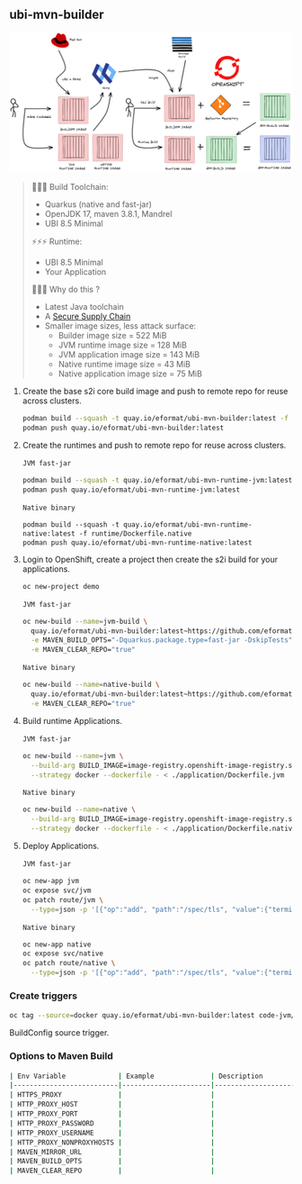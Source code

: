 ## ubi-mvn-builder

![images/ubi-mvn-builder.png](images/ubi-mvn-builder.png)

> 👷👷👷 Build Toolchain:
>   - Quarkus (native and fast-jar)
>   - OpenJDK 17, maven 3.8.1, Mandrel
>   - UBI 8.5 Minimal
>
> ⚡⚡⚡ Runtime:
>   - UBI 8.5 Minimal
>   - Your Application
>
> 🐒🐒🐒 Why do this ?
>   - Latest Java toolchain
>   - A [Secure Supply Chain](https://www.redhat.com/en/blog/architecting-containers-part-5-building-secure-and-manageable-container-software-supply-chain)
>   - Smaller image sizes, less attack surface:
>       - Builder image size            = 522 MiB
>       - JVM runtime image size        = 128 MiB
>       - JVM application image size    = 143 MiB
>       - Native runtime image size     = 43 MiB
>       - Native application image size = 75 MiB

1. Create the base s2i core build image and push to remote repo for reuse across clusters.

    ```bash
    podman build --squash -t quay.io/eformat/ubi-mvn-builder:latest -f builder/Dockerfile
    podman push quay.io/eformat/ubi-mvn-builder:latest
    ```

2. Create the runtimes and push to remote repo for reuse across clusters.

    `JVM fast-jar`
    ```bash
    podman build --squash -t quay.io/eformat/ubi-mvn-runtime-jvm:latest -f runtime/Dockerfile.jvm
    podman push quay.io/eformat/ubi-mvn-runtime-jvm:latest
    ```

    `Native binary`
    ```
    podman build --squash -t quay.io/eformat/ubi-mvn-runtime-native:latest -f runtime/Dockerfile.native
    podman push quay.io/eformat/ubi-mvn-runtime-native:latest
    ```

3. Login to OpenShift, create a project then create the s2i build for your applications.

    ```bash
    oc new-project demo
    ```

    `JVM fast-jar`
    ```bash
    oc new-build --name=jvm-build \
      quay.io/eformat/ubi-mvn-builder:latest~https://github.com/eformat/code-with-quarkus \
      -e MAVEN_BUILD_OPTS="-Dquarkus.package.type=fast-jar -DskipTests" \
      -e MAVEN_CLEAR_REPO="true"
    ```

    `Native binary`
    ```bash
    oc new-build --name=native-build \
      quay.io/eformat/ubi-mvn-builder:latest~https://github.com/eformat/code-with-quarkus \
      -e MAVEN_CLEAR_REPO="true"
    ```

4. Build runtime Applications.

    `JVM fast-jar`
    ```bash
    oc new-build --name=jvm \
      --build-arg BUILD_IMAGE=image-registry.openshift-image-registry.svc:5000/$(oc project -q)/jvm-build:latest \
      --strategy docker --dockerfile - < ./application/Dockerfile.jvm
    ```

    `Native binary`
    ```bash
    oc new-build --name=native \
      --build-arg BUILD_IMAGE=image-registry.openshift-image-registry.svc:5000/$(oc project -q)/native-build:latest \
      --strategy docker --dockerfile - < ./application/Dockerfile.native
    ```

5. Deploy Applications.

    `JVM fast-jar`
    ```bash
    oc new-app jvm
    oc expose svc/jvm
    oc patch route/jvm \
      --type=json -p '[{"op":"add", "path":"/spec/tls", "value":{"termination":"edge","insecureEdgeTerminationPolicy":"Redirect"}}]'
    ```

    `Native binary`
    ```bash
    oc new-app native
    oc expose svc/native
    oc patch route/native \
      --type=json -p '[{"op":"add", "path":"/spec/tls", "value":{"termination":"edge","insecureEdgeTerminationPolicy":"Redirect"}}]'
    ```

### Create triggers


```bash
oc tag --source=docker quay.io/eformat/ubi-mvn-builder:latest code-jvm/ubi-mvn-builder:latest --reference-policy=local --insecure=true
```

BuildConfig source trigger.

### Options to Maven Build

```bash
| Env Variable             | Example              | Description                                         |
|--------------------------|----------------------|-----------------------------------------------------|
| HTTPS_PROXY              |                      |                                                     |
| HTTP_PROXY_HOST          |                      |                                                     |
| HTTP_PROXY_PORT          |                      |                                                     |
| HTTP_PROXY_PASSWORD      |                      |                                                     |
| HTTP_PROXY_USERNAME      |                      |                                                     |
| HTTP_PROXY_NONPROXYHOSTS |                      |                                                     |
| MAVEN_MIRROR_URL         |                      |                                                     |
| MAVEN_BUILD_OPTS         |                      |                                                     |
| MAVEN_CLEAR_REPO         |                      |                                                     |
```
